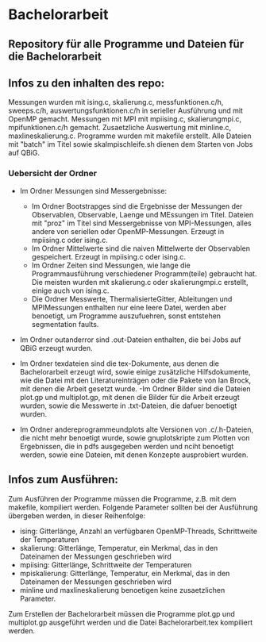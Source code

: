 # Bachelorarbeit
## Repository für alle Programme und Dateien für die Bachelorarbeit


## Infos zu den inhalten des repo:

Messungen wurden mit ising.c, skalierung.c, messfunktionen.c/h, sweeps.c/h, auswertungsfunktionen.c/h in serieller Ausführung und mit OpenMP gemacht.
Messungen mit MPI mit mpiising.c, skalierungmpi.c, mpifunktionen.c/h gemacht. 
Zusaetzliche Auswertung mit minline.c, maxlineskalierung.c.
Programme wurden mit makefile erstellt. 
Alle Dateien mit "batch" im Titel sowie skalmpischleife.sh dienen dem Starten von Jobs auf QBiG.

### Uebersicht der Ordner
* Im Ordner Messungen sind Messergebnisse:
  * Im Ordner Bootstrapges sind die Ergebnisse der Messungen der Observablen, Observable, Laenge und MEssungen im Titel. Dateien mit "proz" im Titel sind Messergebnisse von MPI-Messungen, alles andere von seriellen oder OpenMP-Messungen. Erzeugt in mpiising.c oder ising.c.
  * Im Ordner Mittelwerte sind die naiven Mittelwerte der Observablen gespeichert. Erzeugt in mpiising.c oder ising.c.
  * Im Ordner Zeiten sind Messungen, wie lange die Programmausführung verschiedener Programm(teile) gebraucht hat. Die meisten wurden mit skalierung.c oder skalierungmpi.c erstellt, einige auch von ising.c.
  * Die Ordner Messwerte, ThermalisierteGitter, Ableitungen und MPIMessungen enthalten nur eine leere Datei, werden aber benoetigt, um Programme auszufuehren, sonst entstehen segmentation faults.

* Im Ordner outanderror sind .out-Dateien enthalten, die bei Jobs auf QBiG erzeugt wurden.

* Im Ordner texdateien sind die tex-Dokumente, aus denen die Bachelorarbeit erzeugt wird, sowie einige zusätzliche Hilfsdokumente, wie die Datei mit den Literatureinträgen oder die Pakete von Ian Brock, mit denen die Arbeit gesetzt wurde.
	-Im Ordner Bilder sind die Dateien plot.gp und multiplot.gp, mit denen die Bilder für die Arbeit erzeugt wurden, sowie die Messwerte in .txt-Dateien, die dafuer benoetigt wurden.

* Im Ordner andereprogrammeundplots alte Versionen von .c/.h-Dateien, die nicht mehr benoetigt wurde, sowie gnuplotskripte zum Plotten von Ergebnissen, die in pdfs ausgegeben werden und nciht benoetigt werden, sowie eine Dateien, mit denen Konzepte ausprobiert wurden.


## Infos zum Ausführen:
	
Zum Ausführen der Programme müssen die Programme, z.B. mit dem makefile, kompiliert werden.
Folgende Parameter sollten bei der Ausführung übergeben werden, in dieser Reihenfolge:
* ising: Gitterlänge, Anzahl an verfügbaren OpenMP-Threads, Schrittweite der Temperaturen
* skalierung: Gitterlänge, Temperatur, ein Merkmal, das in den Dateinamen der Messungen geschrieben wird
* mpiising: Gitterlänge, Schrittweite der Temperaturen
* mpiskalierung: Gitterlänge, Temperatur, ein Merkmal, das in den Dateinamen der Messungen geschrieben wird
* minline und maxlineskalierung benoetigen keine zusaetzlichen Parameter.

Zum Erstellen der Bachelorarbeit müssen die Programme plot.gp und multiplot.gp ausgeführt werden und die Datei Bachelorarbeit.tex kompiliert werden.
